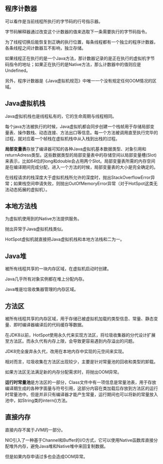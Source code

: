 ## 程序计数器

可以看作是当前线程所执行的字节码的行号指示器。

字节码解释器通过改变这个计数器的值来选取下一条需要执行的字节码指令。

为了线程切换后能恢复到正确的执行位置，每条线程都有一个独立的程序计数器，各条线程之间计数器互不影响，独立存储。

如果线程正在执行的是一个Java方法，那计数器记录的是正在执行的虚拟机字节码指令的地址；如果正在执行的是Native方法，那么计数器中的值则应是Undefined。

另外，程序计数器是《Java虚拟机规范》中唯一一个没有规定任何OOM情况的区域。

## Java虚拟机栈

Java虚拟机栈也是线程私有的，它的生命周期与线程相同。

每个java方法被执行的时候，Java虚拟机都会同步创建一个栈帧用于存储局部变量表、操作数栈、动态连接、方法出口等信息。每一个方法被调用直至执行完毕的过程，就对应着一个帧栈在虚拟机栈中从入栈到出栈的过程。

**局部变量表**存放了编译器可知的各种Java虚拟机基本数据类型、对象引用和returnAdress类型。这些数据类型的局部变量表中的存储空间以局部变量槽(Slot)来表示，比如64位的long和double会占用两个Slot。局部变量表所需的内存空间是在编译期间完成分配，进入一个方法的时候，局部变量表的大小是完全确定的。

在线程请求的栈深度大于虚拟机栈所允许的深度时，抛出StackOverflowError异常；如果栈空间申请失败，则抛出OutOfMemoryError异常（对于HotSpot这类无法动态拓展的虚拟机）。

## 本地方法栈

为虚拟机使用到的Native方法提供服务。

抛出异常于Java虚拟机栈类似。

HotSpot虚拟机就直接把Java虚拟机栈和本地方法栈和二为一。

## Java堆

被所有线程共享的一块内存区域，在虚拟机启动时创建。

Java几乎所有对象实例都在堆上分配内存。

Java堆是垃圾收集器管理的内存区域。

## 方法区

被所有线程共享的内存区域，用于存储已被虚拟机加载的类型信息、常量、静态变量、即时编译器编译后的代码缓存等数据。

在JDK8以前，HotSpot使用永久代来实现方法区，将垃圾收集器的分代设计扩展至方法区。而永久代有内存上限，会导致更容易遇到内存溢出的问题。

JDK8完全废弃永久代，改用在本地内存中实现的元空间来实现。

相对而言，垃圾收集在方法区出现较少，主要是针对常量池的回收和类型的卸载。

如果方法区无法满足新的内存分配需求时，将抛出OOM异常。

**运行时常量池**是方法区的一部分，Class文件中有一项信息是常量池表，用于存放编译期生成的各种字面量与符号引用，这部分内容在类加载后存放到方法区的运行时常量池中。但是并非只有编译器才能产生常量，运行期间也可以将新的常量放入池中，如String类的intern()方法。

## 直接内存

直接内存不属于JVM的一部分。

NIO引入了一种基于Channel和Buffer的I/O方式，它可以使用Native函数库直接分配堆外内存，避免Java堆和Native堆中来回复制数据。

但是如果内存申请过多也会造成OOM异常。















